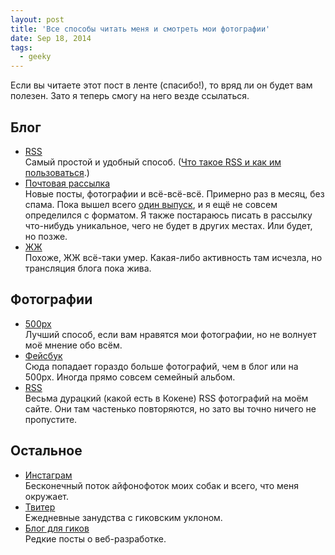 ```yaml
---
layout: post
title: 'Все способы читать меня и смотреть мои фотографии'
date: Sep 18, 2014
tags:
  - geeky
---
```


Если вы читаете этот пост в ленте (спасибо!), то вряд ли он будет вам полезен. Зато я теперь смогу на него везде ссылаться.

## Блог

- [RSS](http://birdwatcher.ru/feed/)  
 Самый простой и удобный способ. ([Что такое RSS и как им пользоваться](http://ilyabirman.ru/meanwhile/all/rss-subscription/).)
- [Почтовая рассылка](http://birdwatcher.ru/subscribe/)  
 Новые посты, фотографии и всё-всё-всё. Примерно раз в месяц, без спама. Пока вышел всего [один выпуск](http://us8.campaign-archive2.com/?u=de175cf2070fa3cfd7d3ad209&id=2685abebf6), и я ещё не совсем определился с форматом. Я также постараюсь писать в рассылку что-нибудь уникальное, чего не будет в других местах. Или будет, но позже.
- [ЖЖ](http://sapegin.livejournal.com/)  
 Похоже, ЖЖ всё-таки умер. Какая-либо активность там исчезла, но трансляция блога пока жива.

## Фотографии

- [500px](http://500px.com/sapegin)  
 Лучший способ, если вам нравятся мои фотографии, но не волнует моё мнение обо всём.
- [Фейсбук](https://www.facebook.com/artemsapegin)  
 Сюда попадает гораздо больше фотографий, чем в блог или на 500px. Иногда прямо совсем семейный альбом.
- [RSS](http://birdwatcher.ru/feed/timeline/recent.rss)  
 Весьма дурацкий (какой есть в Кокене) RSS фотографий на моём сайте. Они там частенько повторяются, но зато вы точно ничего не пропустите.

## Остальное

- [Инстаграм](http://instagram.com/sapegin)  
 Бесконечный поток айфонофоток моих собак и всего, что меня окружает.
- [Твитер](https://twitter.com/sapegin)  
 Ежедневные занудства с гиковским уклоном.
- [Блог для гиков](http://nano.sapegin.ru/)  
 Редкие посты о веб-разработке.
